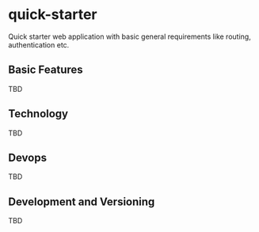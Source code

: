# quick-starter
Quick starter web application with basic general requirements like routing, authentication etc.

## Basic Features
TBD

## Technology
TBD

## Devops
TBD

## Development and Versioning
TBD
